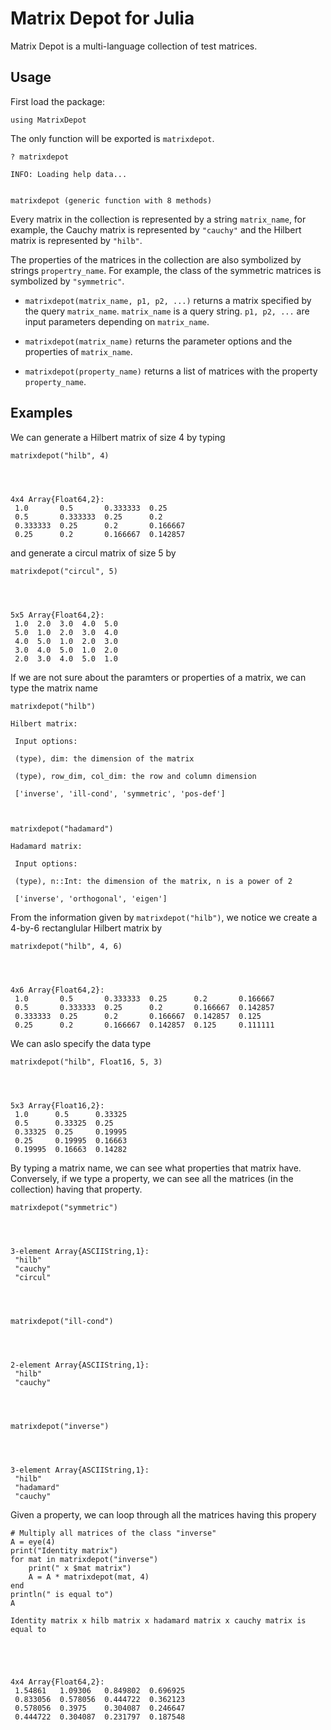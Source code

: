 # Matrix Depot for Julia

Matrix Depot is a multi-language collection of test matrices.

## Usage

First load the package:


    using MatrixDepot

The only function will be exported is `matrixdepot`.


    ? matrixdepot

    INFO: Loading help data...


    matrixdepot (generic function with 8 methods)


Every matrix in the collection is represented by a string `matrix_name`, for
example, the Cauchy matrix is represented by `"cauchy"` and the Hilbert matrix
is represented by `"hilb"`.

The properties of the matrices in the collection are also symbolized by strings
`propertry_name`. For example, the class of the symmetric matrices is symbolized
by `"symmetric"`.

* `matrixdepot(matrix_name, p1, p2, ...)` returns a matrix specified by the
query `matrix_name`. `matrix_name` is a query string. `p1, p2, ...` are input
parameters depending on `matrix_name`.

* `matrixdepot(matrix_name)` returns the parameter options and the properties of
`matrix_name`.

* `matrixdepot(property_name)` returns a list of matrices with the property
`property_name`.

## Examples

We can generate a Hilbert matrix of size 4 by typing


    matrixdepot("hilb", 4)




    4x4 Array{Float64,2}:
     1.0       0.5       0.333333  0.25    
     0.5       0.333333  0.25      0.2     
     0.333333  0.25      0.2       0.166667
     0.25      0.2       0.166667  0.142857



and generate a circul matrix of size 5 by


    matrixdepot("circul", 5)




    5x5 Array{Float64,2}:
     1.0  2.0  3.0  4.0  5.0
     5.0  1.0  2.0  3.0  4.0
     4.0  5.0  1.0  2.0  3.0
     3.0  4.0  5.0  1.0  2.0
     2.0  3.0  4.0  5.0  1.0



If we are not sure about the paramters or properties of a matrix, we can type
the matrix name


    matrixdepot("hilb")

    Hilbert matrix: 
                  
     Input options: 
                  
     (type), dim: the dimension of the matrix
                  
     (type), row_dim, col_dim: the row and column dimension 
                  
     ['inverse', 'ill-cond', 'symmetric', 'pos-def']



    matrixdepot("hadamard")

    Hadamard matrix: 
                  
     Input options: 
                  
     (type), n::Int: the dimension of the matrix, n is a power of 2 
                  
     ['inverse', 'orthogonal', 'eigen']


From the information given by `matrixdepot("hilb")`, we notice we create
a 4-by-6 rectanglular Hilbert matrix by


    matrixdepot("hilb", 4, 6)




    4x6 Array{Float64,2}:
     1.0       0.5       0.333333  0.25      0.2       0.166667
     0.5       0.333333  0.25      0.2       0.166667  0.142857
     0.333333  0.25      0.2       0.166667  0.142857  0.125   
     0.25      0.2       0.166667  0.142857  0.125     0.111111



We can aslo specify the data type


    matrixdepot("hilb", Float16, 5, 3)




    5x3 Array{Float16,2}:
     1.0      0.5      0.33325
     0.5      0.33325  0.25   
     0.33325  0.25     0.19995
     0.25     0.19995  0.16663
     0.19995  0.16663  0.14282



By typing a matrix name, we can see what properties that matrix have.
Conversely, if we type a property, we can see all the matrices (in the
collection) having that property.


    matrixdepot("symmetric")




    3-element Array{ASCIIString,1}:
     "hilb"  
     "cauchy"
     "circul"




    matrixdepot("ill-cond")




    2-element Array{ASCIIString,1}:
     "hilb"  
     "cauchy"




    matrixdepot("inverse")




    3-element Array{ASCIIString,1}:
     "hilb"    
     "hadamard"
     "cauchy"  



Given a property, we can loop through all the matrices having this propery


    # Multiply all matrices of the class "inverse"
    A = eye(4)
    print("Identity matrix")
    for mat in matrixdepot("inverse")
        print(" x $mat matrix")
        A = A * matrixdepot(mat, 4)    
    end
    println(" is equal to")
    A    

    Identity matrix x hilb matrix x hadamard matrix x cauchy matrix is equal to





    4x4 Array{Float64,2}:
     1.54861   1.09306   0.849802  0.696925
     0.833056  0.578056  0.444722  0.362123
     0.578056  0.3975    0.304087  0.246647
     0.444722  0.304087  0.231797  0.187548


